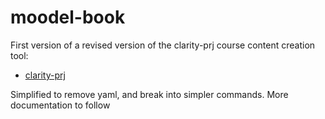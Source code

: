 moodel-book
============

First version of a revised version of the clarity-prj course content creation tool:

- [clarity-prj](https://bitbucket.org/edel020/clarity-prj)

Simplified to remove yaml, and break into simpler commands. More documentation to follow

